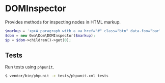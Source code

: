 DOMInspector
============

Provides methods for inspecting nodes in HTML markup.

~~~~php
$markup = '<p>A paragraph with a <a href="#" class="btn" data-foo="bar">link</a> in it</p>';
$dom = new Gwa\Dom\DOMInspector($markup);
$p = $dom->children()->get(0);
~~~~

## Tests

Run tests using `phpunit`.

~~~~bash
$ vendor/bin/phpunit -c tests/phpunit.xml tests
~~~~

